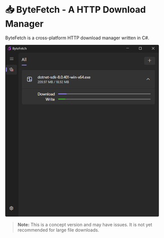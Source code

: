 # 📥 ByteFetch - A HTTP Download Manager

ByteFetch is a cross-platform HTTP download manager written in C#.

<img src="Preview/preview.png" alt="preview" width="490">

> **Note:** This is a concept version and may have issues. It is not yet recommended for large file downloads.
